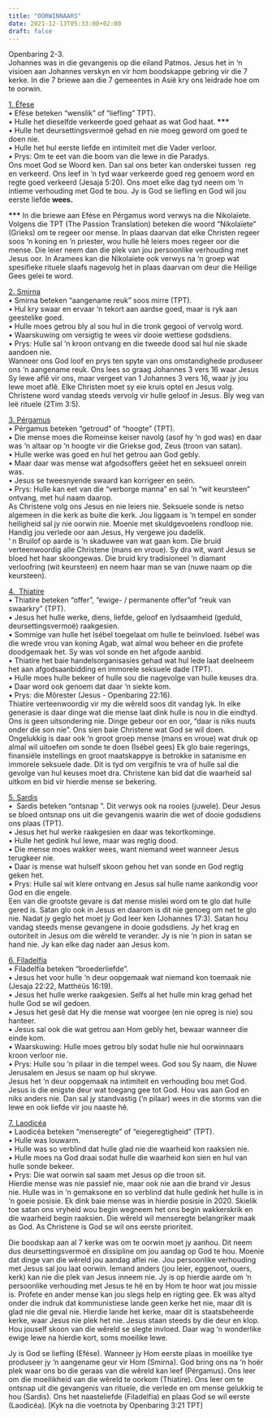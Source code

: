 ```yaml
---
title: "OORWINNAARS"
date: 2021-12-13T05:33:00+02:00
draft: false
---
```

<html>
 <head></head>
 <body>
  <p>Openbaring 2-3.<br>Johannes was in die gevangenis op die eiland Patmos. Jesus het in ‘n visioen aan Johannes verskyn en vir hom boodskappe gebring vir die 7 kerke. In die 7 briewe aan die 7 gemeentes in Asië kry ons leidrade hoe om te oorwin.</p>
  <p><u>1. Éfese</u><br>• Efése beteken “wenslik” of “liefling” TPT).<br>• Hulle het dieselfde verkeerde goed gehaat as wat God haat. <strong>***</strong><br>• Hulle het deursettingsvermoë gehad en nie moeg geword om goed te doen nie.<br>• Hulle het hul eerste liefde en intimiteit met die Vader verloor.<br>• Prys: Om te eet van die boom van die lewe in die Paradys.<br>Ons moet God se Woord ken. Dan sal ons beter kan onderskei tussen &nbsp;reg en verkeerd. Ons leef in ‘n tyd waar verkeerde goed reg genoem word en regte goed verkeerd (Jesaja 5:20). Ons moet elke dag tyd neem om ‘n intieme verhouding met God te bou. Jy is God se liefling en God wil jou eerste liefde <strong>wees.</strong></p>
  <p><strong>***</strong> In die briewe aan Efése en Pérgamus word verwys na die Nikolaïete. Volgens die TPT (The Passion Translation) beteken die woord “Nikolaïete” (Grieks) om te regeer oor mense. In plaas daarvan dat elke Christen regeer soos ‘n koning en ‘n priester, wou hulle hê leiers moes regeer oor die mense. Die leier neem dan die plek van jou persoonlike verhouding met Jesus oor. In Aramees kan die Nikolaïete ook verwys na ‘n groep wat spesifieke rituele slaafs nagevolg het in plaas daarvan om deur die Heilige Gees gelei te word.</p>
  <p><u>2. Smirna</u><br>• Smirna beteken “aangename reuk” soos mirre (TPT).<br>• Hul kry swaar en ervaar ‘n tekort aan aardse goed, maar is ryk aan geestelike goed.<br>• Hulle moes getrou bly al sou hul in die tronk gegooi of vervolg word.<br>• Waarskuwing om versigtig te wees vir dooie wettiese godsdiens.<br>• Prys: Hulle sal ‘n kroon ontvang en die tweede dood sal hul nie skade aandoen nie.<br>Wanneer ons God loof en prys ten spyte van ons omstandighede produseer ons ‘n aangename reuk. Ons lees so graag Johannes 3 vers 16 waar Jesus Sy lewe aflê vir ons, maar vergeet van 1 Johannes 3 vers 16, waar jy jou lewe moet aflê. Elke Christen moet sy eie kruis optel en Jesus volg. Christene word vandag steeds vervolg vir hulle geloof in Jesus. Bly weg van leë rituele (2Tim 3:5).</p>
  <p><u>3. Pérgamus</u><br>• Pérgamus beteken “getroud” of “hoogte” (TPT).<br>• Die mense moes die Romeinse keiser navolg (asof hy ‘n god was) en daar was ‘n altaar op ‘n hoogte vir die Griekse god, Zeus (troon van satan).&nbsp;<br>• Hulle werke was goed en hul het getrou aan God gebly.<br>• Maar daar was mense wat afgodsoffers geëet het en seksueel onrein was.&nbsp;<br>• Jesus se tweesnyende swaard kan korrigeer en seën.<br>• Prys: Hulle kan eet van die “verborge manna” en sal ‘n “wit keursteen” ontvang, met hul naam daarop.<br>As Christene volg ons Jesus en nie leiers nie. Seksuele sonde is netso algemeen in die kerk as buite die kerk. Jou liggaam is ‘n tempel en sonder heiligheid sal jy nie oorwin nie. Moenie met skuldgevoelens rondloop nie. Handig jou verlede oor aan Jesus, Hy vergewe jou dadelik.&nbsp;<br>‘ n Bruilof op aarde is ‘n skaduwee van wat gaan kom. Die bruid verteenwoordig alle Christene (mans en vroue). Sy dra wit, want Jesus se bloed het haar skoongewas. Die bruid kry tradisioneel ‘n diamant verloofring (wit keursteen) en neem haar man se van (nuwe naam op die keursteen).</p>
  <p><u>4. &nbsp;Thiatíre</u><br>• Thiatíre beteken “offer”, “ewige- / permanente offer”of “reuk van swaarkry” (TPT).<br>• Jesus het hulle werke, diens, liefde, geloof en lydsaamheid (geduld, deursettingsvermoë) raakgesien.&nbsp;<br>• Sommige van hulle het Isébel toegelaat om hulle te beïnvloed. Isébel was die wrede vrou van koning Agab, wat almal wou beheer en die profete doodgemaak het. Sy was vol sonde en het afgode aanbid.&nbsp;<br>• Thiatíre het baie handelsorganisasies gehad wat hul lede laat deelneem het aan afgodsaanbidding en immorele seksuele dade (TPT).&nbsp;<br>• Hulle moes hulle bekeer of hulle sou die nagevolge van hulle keuses dra.&nbsp;<br>• Daar word ook genoem dat daar ‘n siekte kom.&nbsp;<br>• Prys: die Môrester (Jesus - Openbaring 22:16).<br>Thiatíre verteenwoordig vir my die wêreld soos dit vandag lyk. In elke generasie is daar dinge wat die mense laat dink hulle is nou in die eindtyd. Ons is geen uitsondering nie. Dinge gebeur oor en oor, “daar is niks nuuts onder die son nie”. Ons sien baie Christene wat God se wil doen. Ongelukkig is daar ook ‘n groot groep mense (mans en vroue) wat druk op almal wil uitoefen om sonde te doen (Isébel gees) Ek glo baie regerings, finansiële instellings en groot maatskappye is betrokke in satanisme en immorele seksuele dade. Dit is tyd om vergifnis te vra of hulle sal die gevolge van hul keuses moet dra. Christene kan bid dat die waarheid sal uitkom en bid vir hierdie mense se bekering.</p>
  <p><u>5. Sardis</u><br>• &nbsp;Sardis beteken “ontsnap ”. Dit verwys ook na rooies (juwele). Deur Jesus se bloed ontsnap ons uit die gevangenis waarin die wet of dooie godsdiens ons plaas (TPT).&nbsp;<br>• Jesus het hul werke raakgesien en daar was tekortkominge.<br>• Hulle het gedink hul lewe, maar was regtig dood.&nbsp;<br>• Die mense moes wakker wees, want niemand weet wanneer Jesus terugkeer nie.<br>• Daar is mense wat hulself skoon gehou het van sonde en God regtig geken het.<br>• Prys: Hulle sal wit klere ontvang en Jesus sal hulle name aankondig voor God en die engele.<br>Een van die grootste gevare is dat mense mislei word om te glo dat hulle gered is. Satan glo ook in Jesus en daarom is dit nie genoeg om net te glo nie. Nadat jy geglo het moet jy God leer ken (Johannes 17:3). Satan hou vandag steeds mense gevangene in dooie godsdiens. Jy het krag en outoriteit in Jesus om die wêreld te verander. Jy is nie ‘n pion in satan se hand nie. Jy kan elke dag nader aan Jesus kom.</p>
  <p><u>6. Filadelfía</u><br>• Filadelfía beteken “broederliefde”.<br>• Jesus het voor hulle ‘n deur oopgemaak wat niemand kon toemaak nie (Jesaja 22:22, Matthéüs 16:19).<br>• Jesus het hulle werke raakgesien. Selfs al het hulle min krag gehad het hulle God se wil gedoen.&nbsp;<br>• Jesus het gesê dat Hy die mense wat voorgee (en nie opreg is nie) sou hanteer.&nbsp;<br>• Jesus sal ook die wat getrou aan Hom gebly het, bewaar wanneer die einde kom.&nbsp;<br>• Waarskuwing: Hulle moes getrou bly sodat hulle nie hul oorwinnaars kroon verloor nie.<br>• Prys: Hulle sou ‘n pilaar in die tempel wees. God sou Sy naam, die Nuwe Jerusalem en Jesus se naam op hul skrywe.<br>Jesus het ‘n deur oopgemaak na intimiteit en verhouding bou met God.&nbsp;<br>Jesus is die enigste deur wat toegang gee tot God. Hou vas aan God en niks anders nie. Dan sal jy standvastig (‘n pilaar) wees in die storms van die lewe en ook liefde vir jou naaste hê.</p>
  <p><u>7. Laodicéa</u><br>• Laodicéa beteken “menseregte” of “eiegeregtigheid” (TPT).<br>• Hulle was louwarm.<br>• Hulle was so verblind dat hulle glad nie die waarheid kon raaksien nie.<br>• Hulle moes na God draai sodat hulle die waarheid kon sien en hul van hulle sonde bekeer.&nbsp;<br>• Prys: Die wat oorwin sal saam met Jesus op die troon sit.<br>Hierdie mense was nie passief nie, maar ook nie aan die brand vir Jesus nie. Hulle was in ‘n gemaksone en so verblind dat hulle gedink het hulle is in ‘n goeie posisie. Ek dink baie mense was in hierdie posisie in 2020. Skielik toe satan ons vryheid wou begin wegneem het ons begin wakkerskrik en die waarheid begin raaksien. Die wêreld wil menseregte belangriker maak as God. As Christene is God se wil ons eerste prioriteit.</p>
  <p>Die boodskap aan al 7 kerke was om te oorwin moet jy aanhou. Dit neem dus deursettingsvermoë en dissipline om jou aandag op God te hou. Moenie dat dinge van die wêreld jou aandag aflei nie. Jou persoonlike verhouding met Jesus sal jou laat oorwin. Iemand anders (jou leier, eggenoot, ouers, kerk) kan nie die plek van Jesus inneem nie. Jy is op hierdie aarde om ‘n persoonlike verhouding met Jesus te hê en by Hom te hoor wat jou missie is. Profete en ander mense kan jou slegs help en rigting gee. Ek was altyd onder die indruk dat kommunistiese lande geen kerke het nie, maar dit is glad nie die geval nie. Hierdie lande het kerke, maar dit is staatsbeheerde kerke, waar Jesus nie plek het nie. Jesus staan steeds by die deur en klop. Hou jouself skoon van die wêreld se slegte invloed. Daar wag ‘n wonderlike ewige lewe na hierdie kort, soms moeilike lewe.</p>
  <p>Jy is God se liefling (Efése). Wanneer jy Hom eerste plaas in moeilike tye produseer jy ‘n aangename geur vir Hom (Smirna). God bring ons na ‘n hoër plek waar ons bo die geraas van die wêreld kan leef (Pérgamus). Ons leer om die moeilikheid van die wêreld te oorkom (Thiatire). Ons leer om te ontsnap uit die gevangenis van rituele, die verlede en om mense gelukkig te hou (Sardis). Ons het naasteliefde (Filadelfía) en plaas God se wil eerste (Laodicéa). [Kyk na die voetnota by Openbaring 3:21 TPT]</p>
  <p>&nbsp;</p>
 </body>
</html>